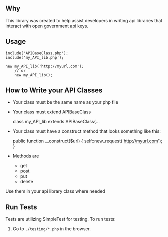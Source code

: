 ## Why
 
This library was created to help assist developers in writing api libraries that
interact with open government api keys.

## Usage

	include('APIBaseClass.php');
	include('my_API_lib.php');
 
	new my_API_lib('http://myurl.com');
        // or
        new my_API_lib();
 
## How to Write your API Classes

* Your class must be the same name as your php file
* Your class must extend APIBaseClass

	class my_API_lib extends APIBaseClass{...
	
* Your class must have a construct method that looks something like this:

	public function __construct($url)
	{
		self::new_request('http://myurl.com');
	}
	
* Methods are 
  * get
  * post
  * put
  * delete
 
Use them in your api library class where needed
  
## Run Tests

Tests are utilizing SimpleTest for testing.  To run tests:

1.  Go to `./testing/*.php` in the browser.